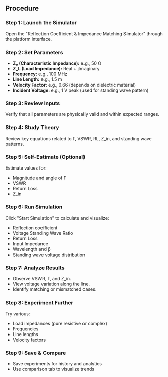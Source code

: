 ## Procedure

### Step 1: Launch the Simulator
Open the "Reflection Coefficient & Impedance Matching Simulator" through the platform interface.

### Step 2: Set Parameters
- **Z₀ (Characteristic Impedance):** e.g., 50 Ω
- **Z_L (Load Impedance):** Real + jImaginary
- **Frequency:** e.g., 100 MHz
- **Line Length:** e.g., 1.5 m
- **Velocity Factor:** e.g., 0.66 (depends on dielectric material)
- **Incident Voltage:** e.g., 1 V peak (used for standing wave pattern)

### Step 3: Review Inputs
Verify that all parameters are physically valid and within expected ranges.

### Step 4: Study Theory
Review key equations related to Γ, VSWR, RL, Z_in, and standing wave patterns.

### Step 5: Self-Estimate (Optional)
Estimate values for:
- Magnitude and angle of Γ
- VSWR
- Return Loss
- Z_in

### Step 6: Run Simulation
Click "Start Simulation" to calculate and visualize:
- Reflection coefficient
- Voltage Standing Wave Ratio
- Return Loss
- Input Impedance
- Wavelength and β
- Standing wave voltage distribution

### Step 7: Analyze Results
- Observe VSWR, Γ, and Z_in.
- View voltage variation along the line.
- Identify matching or mismatched cases.

### Step 8: Experiment Further
Try various:
- Load impedances (pure resistive or complex)
- Frequencies
- Line lengths
- Velocity factors

### Step 9: Save & Compare
- Save experiments for history and analytics
- Use comparison tab to visualize trends

